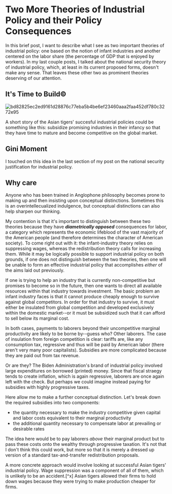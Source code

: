 # Two More Theories of Industrial Policy and their Policy Consequences

In this brief post, I want to describe what I see as two important theories of industrial policy: one based on the notion of infant industries and another centered on the labor share (the percentage of GDP that is enjoyed by workers). In my last couple posts, I talked about the national security theory of industrial policy, which, at least in its current proposed forms, doesn't make any sense. That leaves these other two as prominent theories deserving of our attention.

## It's Time to Build©

![bd82825ec2ed9161d28876c77eba5b4be6ef23460aaa2faa452df780c3272e95](https://github.com/user-attachments/assets/4149c85c-3a8a-48a9-b578-5face8a68fda)

A short story of the Asian tigers' succesful industrial policies could be something like this: subsidize promising industries in their infancy so that they have time to mature and become competitive on the global market. 

## Gini Moment 

I touched on this idea in the last section of my post on the national security justification for industrial policy.

## Why care

Anyone who has been trained in Anglophone philosophy becomes prone to making up and then insisting upon conceptual distinctions. Sometimes this is an overintellecualized indulgence, but conceptual distinctions can also help sharpen our thinking.

My contention is that it's important to distinguish between these two theories because they have ***diametrically opposed*** consequences for labor, a category which represents the economic lifeblood of the vast majority of the American people (and therefore determines the character of American society). To come right out with it: the infant-industry theory relies on suppressing wages, whereas the redistribution theory calls for increasing them. While it may be logically possible to support industrial policy on both grounds, if one does not distinguish between the two theories, then one will be unable to form an effective industrial policy that accomplishes *either* of the aims laid out previously.

If one is trying to help an industry that is currently non-competitive but promises to become so in the future, then one wants to direct all available resources within that industry towards investment. The basic problem an infant industry faces is that it cannot produce cheaply enough to survive against global competitors. In order for that industry to survive, it must either be insulated from global competition and developed exclusively within the domestic market--or it must be subsidized such that it can afford to sell below its marginal cost. 

In both cases, payments to laborers beyond their uncompetitive marginal productivity are likely to be borne by--guess who? Other laborers. The case of insulation from foreign competition is clear: tariffs are, like any consumption tax, regressive and thus will be paid by American labor (there aren't very many poor capitalists). Subsidies are more complicated because they are paid out from tax revenue. 

Or are they? The Biden Administration's brand of industrial policy involved large expenditures on borrowed (printed) money. Since that fiscal straegy tends to create inflation, which is again regressive, laborers are once again left with the check. But perhaps we could imagine instead paying for subsidies with highly progressive taxes. 

Here allow me to make a further conceptual distinction. Let's break down the required subsidies into two components:

- the quantity necessary to make the industry competitive given capital and labor costs equivalent to their marginal productivity
- the additional quantity necessary to compensate labor at prevailing or desirable rates

The idea here would be to pay laborers *above* their marginal product but to pass these costs onto the wealthy through progressive taxation. It's not that I don't think this could work, but more so that it is merely a dressed up version of a standard tax-and-transfer redistribution proposals. 

A more concrete approach would involve looking at successful Asian tigers' industrial policy. Wage suppression was a component of all of them, which is unlikely to be an accident.[^x] Asian tigers allowed their firms to hold down wages because they were trying to make production cheaper for firms. 


